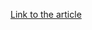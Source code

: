 [Link to the article](https://businessinsights.bitdefender.com/deep-dive-into-a-corporate-espionage-operation)
